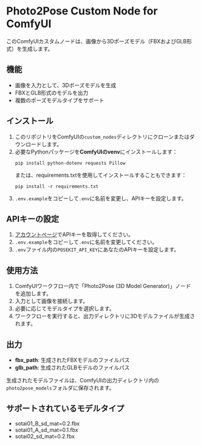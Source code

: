 # Photo2Pose Custom Node for ComfyUI

このComfyUIカスタムノードは、画像から3Dポーズモデル（FBXおよびGLB形式）を生成します。

## 機能

- 画像を入力として、3Dポーズモデルを生成
- FBXとGLB形式のモデルを出力
- 複数のポーズモデルタイプをサポート

## インストール

1. このリポジトリをComfyUIの`custom_nodes`ディレクトリにクローンまたはダウンロードします。
2. 必要なPythonパッケージを**ComfyUIのvenv**にインストールします：
   ```
   pip install python-dotenv requests Pillow
   ```
   または、requirements.txtを使用してインストールすることもできます：
   ```
   pip install -r requirements.txt
   ```
3. `.env.example`をコピーして`.env`に名前を変更し、APIキーを設定します。

## APIキーの設定

1. [アカウントページ](https://posekit.netlify.app/account)でAPIキーを取得してください。
2. `.env.example`をコピーして`.env`に名前を変更してください。
3. `.env`ファイル内の`POSEKIT_API_KEY`にあなたのAPIキーを設定します。

## 使用方法

1. ComfyUIワークフロー内で「Photo2Pose (3D Model Generator)」ノードを追加します。
2. 入力として画像を接続します。
3. 必要に応じてモデルタイプを選択します。
4. ワークフローを実行すると、出力ディレクトリに3Dモデルファイルが生成されます。

## 出力

- **fbx_path**: 生成されたFBXモデルのファイルパス
- **glb_path**: 生成されたGLBモデルのファイルパス

生成されたモデルファイルは、ComfyUIの出力ディレクトリ内の`photo2pose_models`フォルダに保存されます。

## サポートされているモデルタイプ

- sotai01_B_sd_mat=0.2.fbx
- sotai01_A_sd_mat=0.1.fbx
- sotai02_sd_mat=0.2.fbx 